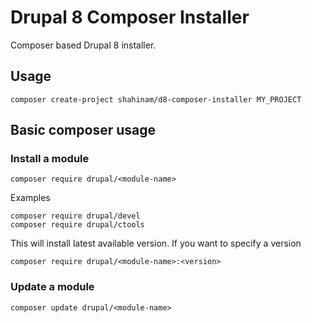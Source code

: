 # Drupal 8 Composer Installer

Composer based Drupal 8 installer.

## Usage
```
composer create-project shahinam/d8-composer-installer MY_PROJECT
```

## Basic composer usage
### Install a module
```
composer require drupal/<module-name>
```
Examples
```
composer require drupal/devel
composer require drupal/ctools
```

This will install latest available version. If you want to specify a version
```
composer require drupal/<module-name>:<version>
```

### Update a module
```
composer update drupal/<module-name>
```
